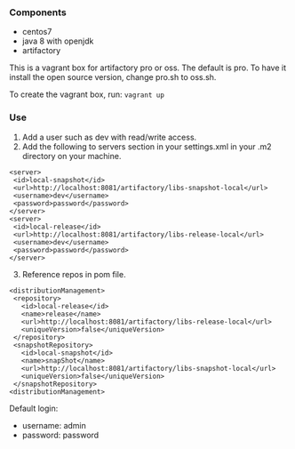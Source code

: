 ### Components
* centos7
* java 8 with openjdk
* artifactory


This is a vagrant box for artifactory pro or oss. The default is pro. To have it install the open source version, change pro.sh to oss.sh.

To create the vagrant box, run: ```vagrant up```

### Use

 1. Add a user such as dev with read/write access.
 2. Add the  following to servers section in your settings.xml in your .m2 directory on your machine.
 ```
<server>
  <id>local-snapshot</id>
  <url>http://localhost:8081/artifactory/libs-snapshot-local</url>
  <username>dev</username>
  <password>password</password>
</server>
<server>
  <id>local-release</id>
  <url>http://localhost:8081/artifactory/libs-release-local</url>
  <username>dev</username>
  <password>password</password>
</server>
   ```
 3. Reference repos in pom file.
 ```
 <distributionManagement>
  <repository>
    <id>local-release</id>
    <name>release</name>
    <url>http://localhost:8081/artifactory/libs-release-local</url>
    <uniqueVersion>false</uniqueVersion>
  </repository>
  <snapshotRepository>
    <id>local-snapshot</id>
    <name>snapShot</name>
    <url>http://localhost:8081/artifactory/libs-snapshot-local</url>
    <uniqueVersion>false</uniqueVersion>
  </snapshotRepository>
<distributionManagement>
 ```



Default login:
  * username: admin
  * password: password
